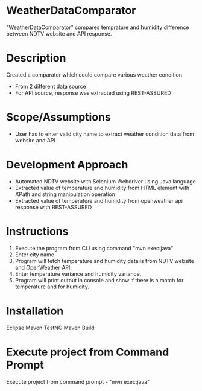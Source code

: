 # WeatherDataComparator
"WeatherDataComparator" compares temprature and humidity difference between NDTV website and API response.

# Description
Created a comparator which could compare various weather condition 
  - From 2 different data source
  - For API source, response was extracted using REST-ASSURED
  

# Scope/Assumptions

* User has to enter valid city name to extract weather condition data from website and API

# Development Approach
* Automated NDTV website with Selenium Webdriver using Java language
* Extracted value of temperature and humidity from HTML element with XPath and string manipulation operation
* Extracted value of temperature and humidity from openweather api response with REST-ASSURED

# Instructions
1. Execute the program from CLI using command "mvn exec:java" 
2. Enter city name 
3. Program will fetch temperature and humidity details from NDTV website and OpenWeather API.
4. Enter temperature variance and humidity variance.
5. Program will print output in console and show if there is a match for temperature and for humidity.

# Installation

Eclipse
Maven
TestNG
Maven Build

# Execute project from Command Prompt
Execute project from command prompt  - "mvn exec:java"
